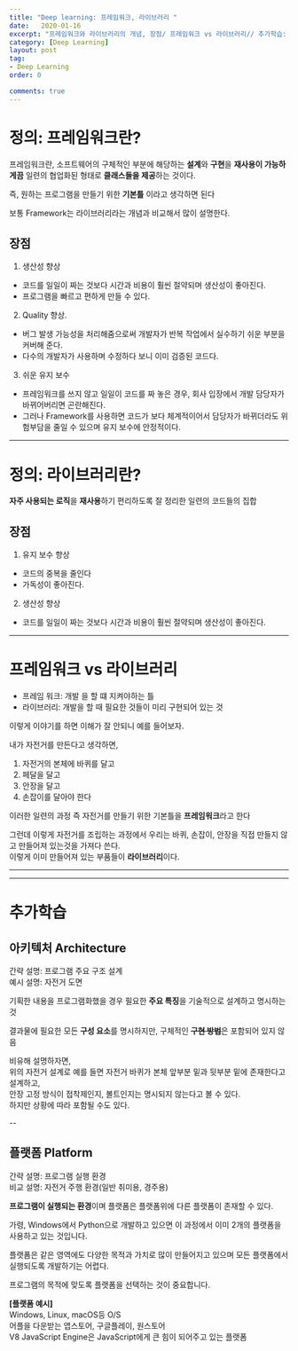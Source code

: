 ```yaml
---
title: "Deep learning: 프레임워크, 라이브러리 "
date:   2020-01-16
excerpt: "프레임워크와 라이브러리의 개념, 장점/ 프레임워크 vs 라이브러리// 추가학습: 아키텍쳐 Architecture와 플랫폼의 정의"
category: [Deep Learning]
layout: post
tag:
- Deep Learning
order: 0

comments: true
---
```


# 정의: 프레임워크란?

프레임워크란, 소프트웨어의 구체적인 부분에 해당하는 **설계**와 **구현**을 **재사용이 가능하게끔** 일련의 협업화된 형태로 **클래스들을 제공**하는 것이다.     

즉, 원하는 프로그램을 만들기 위한 **기본틀** 이라고 생각하면 된다     

보통 Framework는 라이브러리라는 개념과 비교해서 많이 설명한다.

## 장점

1) 생산성 향상            
- 코드를 일일이 짜는 것보다 시간과 비용이 훨씬 절약되며 생산성이 좋아진다.           
- 프로그램을 빠르고 편하게 만들 수 있다.     


2) Quality 향상.
- 버그 발생 가능성을 처리해줌으로써 개발자가 반복 작업에서 실수하기 쉬운 부분을 커버해 준다.          
- 다수의 개발자가 사용하며 수정하다 보니 이미 검증된 코드다.   


3) 쉬운 유지 보수       
- 프레임워크를 쓰지 않고 일일이 코드를 짜 놓은 경우, 회사 입장에서 개발 담당자가 바뀌어버리면 곤란해진다.      
- 그러나 Framework를 사용하면 코드가 보다 체계적이어서 담당자가 바뀌더라도 위험부담을 줄일 수 있으며 유지 보수에 안정적이다. 

----

# 정의: 라이브러리란?     
**자주 사용되는 로직**을 **재사용**하기 편리하도록 잘 정리한 일련의 코드들의 집합     

## 장점
1) 유지 보수 향상      
- 코드의 중복을 줄인다         
- 가독성이 좋아진다.    


2) 생산성 향상         
- 코드를 일일이 짜는 것보다 시간과 비용이 훨씬 절약되며 생산성이 좋아진다.        
     

----

# 프레임워크 vs 라이브러리

* 프레임 워크: 개발 을 할 떄 지켜야하는 틀      
* 라이브러리: 개발을 할 때 필요한 것들이 미리 구현되어 있는 것       

이렇게 이야기를 하면 이해가 잘 안되니 예를 들어보자.     

내가 자전거를 만든다고 생각하면,          
1) 자전거의 본체에 바퀴를 달고      
2) 페달을 달고      
3) 안장을 달고    
4) 손잡이를 달아야 한다     


이러한 일련의 과정 즉 자전거를 만들기 위한 기본틀을 **프레임워크**라고 한다       

그런데 이렇게 자전거를 조립하는 과정에서 우리는 바퀴, 손잡이, 안장을 직접 만들지 않고 만들어져 있는것을 가져다 쓴다.      
이렇게 이미 만들어져 있는 부품들이 **라이브러리**이다.



----
-----

# 추가학습

## 아키텍처 Architecture
간략 설명: 프로그램 주요 구조 설계    
예시 설명: 자전거 도면       


기획한 내용을 프로그램화했을 경우 필요한 **주요 특징**을 기술적으로 설계하고 명시하는 것        

결과물에 필요한 모든 **구성 요소**를 명시하지만, 구체적인 ~~**구현 방법**~~은 포함되어 있지 않음     


비유해 설명하자면,     
위의 자전거 설계로 예를 들면 자전거 바퀴가 본체 앞부분 밑과 뒷부분 밑에 존재한다고 설계하고,     
안장 고정 방식이 접착제인지, 볼트인지는 명시되지 않는다고 볼 수 있다.      
하지만 상황에 따라 포함될 수도 있다.     

--


## 플랫폼 Platform
간략 설명: 프로그램 실행 환경        
비교 설명: 자전거 주행 환경(일반 취미용, 경주용)



**프로그램이 실행되는 환경**이며 플랫폼은 플랫폼위에 다른 플랫폼이 존재할 수 있다.     

가령, Windows에서 Python으로 개발하고 있으면 이 과정에서 이미 2개의 플랫폼을 사용하고 있는 것입니다.

플랫폼은 같은 영역에도 다양한 목적과 가치로 많이 만들어지고 있으며 모든 플랫폼에서 실행되도록 개발하기는 어렵다.    


프로그램의 목적에 맞도록 플랫폼을 선택하는 것이 중요합니다.

**[플랫폼 예시]**      
Windows, Linux, macOS등 O/S        
어플을 다운받는 앱스토어, 구글플레이, 원스토어        
V8 JavaScript Engine은 JavaScript에게 큰 힘이 되어주고 있는 플랫폼             





    








